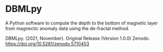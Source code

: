 # DBMLpy
A Python software to compute the depth to the bottom of magnetic layer from magnectic anomaly data using the de-fractal method.

DBMLpy. (2021, November). Original Release (Version 1.0.0) Zenodo. https://doi.org/10.5281/zenodo.5710453
